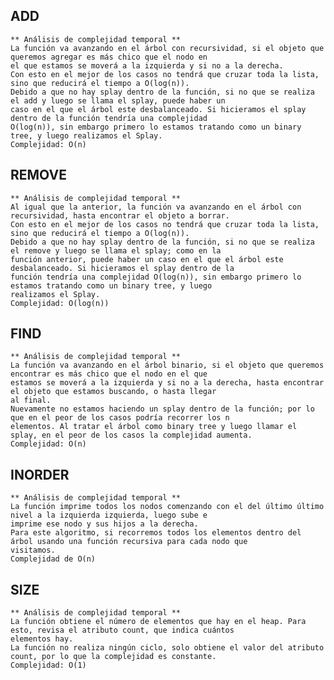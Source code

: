 ## ADD
	** Análisis de complejidad temporal **
	La función va avanzando en el árbol con recursividad, si el objeto que queremos agregar es más chico que el nodo en 
	el que estamos se moverá a la izquierda y si no a la derecha.
	Con esto en el mejor de los casos no tendrá que cruzar toda la lista, sino que reducirá el tiempo a O(log(n)).
	Debido a que no hay splay dentro de la función, si no que se realiza el add y luego se llama el splay, puede haber un 
	caso en el que el árbol este desbalanceado. Si hicieramos el splay dentro de la función tendría una complejidad 
	O(log(n)), sin embargo primero lo estamos tratando como un binary tree, y luego realizamos el Splay.
	Complejidad: O(n)

## REMOVE
	** Análisis de complejidad temporal **
	Al igual que la anterior, la función va avanzando en el árbol con recursividad, hasta encontrar el objeto a borrar.
	Con esto en el mejor de los casos no tendrá que cruzar toda la lista, sino que reducirá el tiempo a O(log(n)).
	Debido a que no hay splay dentro de la función, si no que se realiza el remove y luego se llama el splay; como en la 
	función anterior, puede haber un caso en el que el árbol este desbalanceado. Si hicieramos el splay dentro de la 
	función tendría una complejidad O(log(n)), sin embargo primero lo estamos tratando como un binary tree, y luego 
	realizamos el Splay.
	Complejidad: O(log(n))

## FIND
	** Análisis de complejidad temporal **
	La función va avanzando en el árbol binario, si el objeto que queremos encontrar es más chico que el nodo en el que 
	estamos se moverá a la izquierda y si no a la derecha, hasta encontrar el objeto que estamos buscando, o hasta llegar 
	al final.
	Nuevamente no estamos haciendo un splay dentro de la función; por lo que en el peor de los casos podría recorrer los n 
	elementos. Al tratar el árbol como binary tree y luego llamar el splay, en el peor de los casos la complejidad aumenta. 
	Complejidad: O(n)

## INORDER
	** Análisis de complejidad temporal **
	La función imprime todos los nodos comenzando con el del último último nivel a la izquierda izquierda, luego sube e 
	imprime ese nodo y sus hijos a la derecha.
	Para este algoritmo, si recorremos todos los elementos dentro del árbol usando una función recursiva para cada nodo que 
	visitamos.
	Complejidad de O(n)

## SIZE
	** Análisis de complejidad temporal **
	La función obtiene el número de elementos que hay en el heap. Para esto, revisa el atributo count, que indica cuántos 
	elementos hay. 
	La función no realiza ningún ciclo, solo obtiene el valor del atributo count, por lo que la complejidad es constante.
	Complejidad: O(1)
